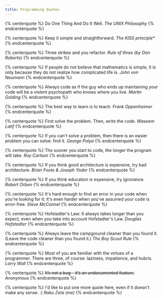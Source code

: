 ```yaml
---
title: Programming Quotes
---
```


{% centerquote %}
Do One Thing And Do It Well.
<cite>The UNIX Philosophy</cite>
{% endcenterquote %}

{% centerquote %}
Keep it simple and straightforward.
<cite>The KISS principle*</cite>
{% endcenterquote %}

{% centerquote %}
Three strikes and you refactor.
<cite>Rule of three (by Don Roberts)</cite>
{% endcenterquote %}

{% centerquote %}
If people do not believe that mathematics is simple, it is only because they do not realize how complicated life is.
<cite>John von Neumann</cite>
{% endcenterquote %}

{% centerquote %}
Always code as if the guy who ends up maintaining your code will be a violent psychopath who knows where you live.
<cite>Martin Golding</cite>
{% endcenterquote %}

{% centerquote %}
The best way to learn is to teach.
<cite>Frank Oppenheimer</cite>
{% endcenterquote %}

{% centerquote %}
First solve the problem. Then, write the code.
<cite>Waseem Latif</cite>
{% endcenterquote %}

{% centerquote %}
If you can't solve a problem, then there is an easier problem you can solve: find it.
<cite>George Polya</cite>
{% endcenterquote %}

{% centerquote %}
The sooner you start to code, the longer the program will take.
<cite>Roy Carlson</cite>
{% endcenterquote %}

{% centerquote %}
If you think good architecture is expensive, try bad architecture.
<cite>Brian Foote & Joseph Yoder</cite>
{% endcenterquote %}

{% centerquote %}
If you think education is expensive, try ignorance.
<cite>Robert Orben</cite>
{% endcenterquote %}

{% centerquote %}
It's hard enough to find an error in your code when you're looking for it;
it's even harder when you've assumed your code is error-free.
<cite>Steve McConnel</cite>
{% endcenterquote %}

{% centerquote %}
Hofstadter's Law: It always takes longer than you expect, even when you take into account Hofstadter's Law.
<cite>Douglas Hofstadter</cite>
{% endcenterquote %}

{% centerquote %}
Always leave the campground cleaner than you found it.
(Leave the code cleaner than you found it.)
<cite>The Boy Scout Rule</cite>
{% endcenterquote %}

{% centerquote %}
Most of you are familiar with the virtues of a programmer.
There are three, of course: laziness, impatience, and hubris.
<cite>Larry Wall</cite>
{% endcenterquote %}

{% centerquote %}
~~It’s not a bug – it’s an undocumented feature.~~
<cite>Anonymous</cite>
{% endcenterquote %}

{% centerquote %}
I'd like to put one more quote here, even if it doesn't make any sense. :)
<cite>Raku Zeta *(me)*</cite>
{% endcenterquote %}
